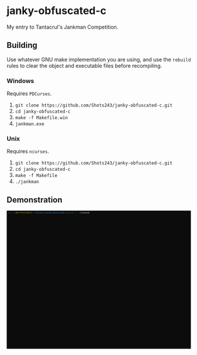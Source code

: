 # janky-obfuscated-c
My entry to Tantacrul's Jankman Competition.

## Building

Use whatever GNU make implementation you are using, and use the `rebuild` rules to clear the object and executable files before recompiling.

### Windows

Requires `PDCurses`.

1. `git clone https://github.com/Shots243/janky-obfuscated-c.git`
2. `cd janky-obfuscated-c`
3. `make -f Makefile.win`
4. `jankman.exe`

### Unix

Requires `ncurses`.

1. `git clone https://github.com/Shots243/janky-obfuscated-c.git`
2. `cd janky-obfuscated-c`
3. `make -f Makefile`
4. `./jankman`

## Demonstration

![Janky Demonstration GIF](janky-demo.gif)
